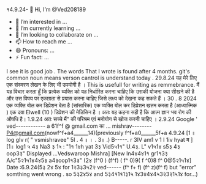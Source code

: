 १4.9.24- 👋 Hi, I’m @Ved208189
- 👀 I’m interested in ...
- 🌱 I’m currently learning ...
- 💞️ I’m looking to collaborate on ...
- 📫 How to reach me ...
- 😄 Pronouns: ...
- ⚡ Fun fact: ...

<!---
Ved208189/Ved208189 is a ✨ special ✨ repository because its `README.md` (this file) appears on your GitHub profile.
You can click the Preview link to take a look at your changes.
--->
I see it is good job .
The words That I wrote is found after 4 months.
git's common noun means verson cantrol is understand today .
29.8.24
यह मेरे लिए एक संस्मरण लेखन के लिए भी उपयोगी है ।
This is usefull for writing as remmebrance.
मैं यह विचार करता हूँ कि प्रत्येक व्यक्ति को यह निर्धारित करना चाहिए कि उसकी योजना क्या सीखने की है और उस विषय पर एकाग्रता से प्रयास करना चाहिए जिसे लक्ष्य को देखना कह सकते हैं । 30 . 8 2024
एक व्यक्ति बोल कर डिप्रेशन देता है (सांसारिक)
एक व्यक्ति बोल कर डिप्रेशन खतम करता है (आध्यात्मिक )
एक दवा Elwell (10 ) डिप्रेशन की मेडिसिन है ।
अतः यह कहना सही है कि आत्म ज्ञान भव रोग की औषधि है। 1.9.24 अतः सच्चे मैं" की परिश्रम एवं मनोयोग से खोज करनी चाहिए ।
2.9.24 Google  ' ved------------ a 61f^f  @ gmail.com का ... mishrav-------- P4@gmail.com(nowf^f+a4______14)(previously f^f+a0______5f+a
4.9.24 [1 ॥ log gIv r( " vsmishravee" 5I . 4 ॥ । . 3॥ .) B-----. r 3IV am1 v
1 I 1iv hyat म ]
[1॥ log1 ५ 4३ Na3 ३ 1५ : "1१ 1४h yat 3३ Vid5५1१" U.4३. L" v1५1४ s5३ 4३ oop3३"
Displayed ...Vedswaroop Mishra]
[New In4४4४1१ gr1१3३ A/c"5२1५1४4४5३ a4३oop1१3३" (2४ (f^0 ) (f^f) ( f^ 0)9( f ^0)8 f^ 0@5२1५1४]
Date :6.9.24(5३ 2४ 5४ for 1२3३3५2२ ved------ (f^ f+ f) (f^ z)(f^ f) but "error" somthing went wrong .
so 5३2४5४ and 5३4१1१1३1५ 1४3४4४4५3२3२1५1४ for...)